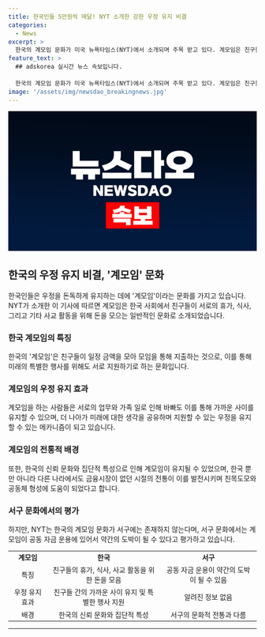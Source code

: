 ```yaml
---
title: 한국인들 5만원씩 매달! NYT 소개한 강한 우정 유지 비결
categories:
  - News
excerpt: >
  한국의 계모임 문화가 미국 뉴욕타임스(NYT)에서 소개되며 주목 받고 있다. 계모임은 친구들이 휴가와 식사를 위해 저축하는 것으로, 한국에서는 일반적인 문화로 자리잡았다. 이에 따라 교사와 주부로 이루어진 한 모임은 10년간 300만원 이상을 모아 지난해 가을에 부산으로 여행을 다녀왔다. 또한, 다른 이들은 매달 5만원씩 모아 고기를 먹거나 치맥을 즐겼으며, 인생의 중요한 순간에 서로 지원하는 등 더 많은 사람들이 굳은 우정을 유지하기 위해 계모임을 활용하고 있다. NYT는 계모임 문화가 한국의 신뢰 문화와 집단적 특성으로 인해 자리잡았으며, 이는 금융시장이 없던 시절에 이런 관행이 생겼다고 설명하고 있다.
feature_text: >
  ## adskorea 실시간 뉴스 속보입니다.

  한국의 계모임 문화가 미국 뉴욕타임스(NYT)에서 소개되며 주목 받고 있다. 계모임은 친구들이 휴가와 식사를 위해 저축하는 것으로, 한국에서는 일반적인 문화로 자리잡았다. 이에 따라 교사와 주부로 이루어진 한 모임은 10년간 300만원 이상을 모아 지난해 가을에 부산으로 여행을 다녀왔다. 또한, 다른 이들은 매달 5만원씩 모아 고기를 먹거나 치맥을 즐겼으며, 인생의 중요한 순간에 서로 지원하는 등 더 많은 사람들이 굳은 우정을 유지하기 위해 계모임을 활용하고 있다. NYT는 계모임 문화가 한국의 신뢰 문화와 집단적 특성으로 인해 자리잡았으며, 이는 금융시장이 없던 시절에 이런 관행이 생겼다고 설명하고 있다.
image: '/assets/img/newsdao_breakingnews.jpg'
---
```


<p><img src="/assets/img/newsdao_breakingnews.jpg" alt="adskorea 속보" /></p>

<h2 data-ke-size="size26">한국의 우정 유지 비결, '계모임' 문화</h2>

<p data-ke-size="size16">한국인들은 우정을 돈독하게 유지하는 데에 '계모임'이라는 문화를 가지고 있습니다. NYT가 소개한 이 기사에 따르면 계모임은 한국 사회에서 친구들이 서로의 휴가, 식사, 그리고 기타 사교 활동을 위해 돈을 모으는 일반적인 문화로 소개되었습니다.</p>

<h3>한국 계모임의 특징</h3>

<p data-ke-size="size16">한국의 '계모임'은 친구들이 일정 금액을 모아 모임을 통해 지출하는 것으로, 이를 통해 미래의 특별한 행사를 위해도 서로 지원하기로 하는 문화입니다.</p>

<h3>계모임의 우정 유지 효과</h3>

<p data-ke-size="size16">계모임을 하는 사람들은 서로의 업무와 가족 일로 인해 바빠도 이를 통해 가까운 사이를 유지할 수 있으며, 더 나아가 미래에 대한 생각을 공유하며 지원할 수 있는 우정을 유지할 수 있는 메카니즘이 되고 있습니다.</p>

<h3>계모임의 전통적 배경</h3>

<p data-ke-size="size16">또한, 한국의 신뢰 문화와 집단적 특성으로 인해 계모임이 유지될 수 있었으며, 한국 뿐만 아니라 다른 나라에서도 금융시장이 없던 시절의 전통이 이를 발전시키며 친목도모와 공동체 형성에 도움이 되었다고 합니다.</p>

<h3>서구 문화에서의 평가</h3>

<p data-ke-size="size16">하지만, NYT는 한국의 계모임 문화가 서구에는 존재하지 않는다며, 서구 문화에서는 계모임이 공동 자금 운용에 있어서 약간의 도박이 될 수 있다고 평가하고 있습니다.</p>

<table>
<tbody>
<tr>
<td style="text-align: center; height: 17px;"><b>계모임</b></td>
<td style="text-align: center; height: 17px;"><b>한국</b></td>
<td style="text-align: center; height: 17px;"><b>서구</b></td>
</tr>
<tr>
<td style="text-align: center; height: 17px;">특징</td>
<td style="text-align: center; height: 17px;">친구들의 휴가, 식사, 사교 활동을 위한 돈을 모음</td>
<td style="text-align: center; height: 17px;">공동 자금 운용이 약간의 도박이 될 수 있음</td>
</tr>
<tr>
<td style="text-align: center; height: 17px;">우정 유지 효과</td>
<td style="text-align: center; height: 17px;">친구들 간의 가까운 사이 유지 및 특별한 행사 지원</td>
<td style="text-align: center; height: 17px;">알려진 정보 없음</td>
</tr>
<tr>
<td style="text-align: center; height: 17px;">배경</td>
<td style="text-align: center; height: 17px;">한국의 신뢰 문화와 집단적 특성</td>
<td style="text-align: center; height: 17px;">서구의 문화적 전통과 다름</td>
</tr>
</tbody>
</table>

<hr>

